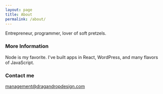 ```yaml
---
layout: page
title: About
permalink: /about/
---
```


Entrepreneur, programmer, lover of soft pretzels.

### More Information

Node is my favorite. I've built apps in React, WordPress, and many flavors of JavaScript.

### Contact me

[management@dragandropdesign.com](mailto:management@dragandropdesign.com)
